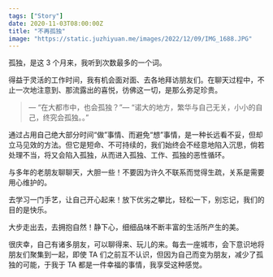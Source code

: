 ```yaml
---
tags: ["Story"]
date: 2020-11-03T08:00:00Z
title: "不再孤独"
image: "https://static.juzhiyuan.me/images/2022/12/09/IMG_1688.JPG"
---
```


孤独，是这 3 个月来，我听到次数最多的一个词。

得益于灵活的工作时间，我有机会面对面、去各地拜访朋友们。在聊天过程中，不止一次地注意到、那流露出的喜悦，彷佛这一切，是那么弥足珍贵。

> — “在大都市中，也会孤独？”— “诺大的地方，繁华与自己无关，小小的自己，终究会孤独。。”

通过占用自己绝大部分时间“做”事情、而避免“想”事情，是一种长远看不妥，但却立马见效的方法。但它是短命、不可持续的，我们始终会不经意地陷入沉思，倘若处理不当，将又会陷入孤独，从而进入孤独、工作、孤独的恶性循环。

与多年的老朋友聊聊天，大胆一些！不要因为许久不联系而觉得生疏，关系是需要用心维护的。

去学习一门手艺，让自己开心起来！放下优劣之攀比，轻松一下，别忘记，我们的目的是快乐。

大步走出去，去拥抱自然！静下心，细细品味不断丰富的生活所产生的美。

很庆幸，自己有诸多朋友，可以聊得来、玩儿的来。每去一座城市，会下意识地将朋友们聚集到一起，即使 TA 们之前互不认识，但因为自己而变为朋友，减少了孤独的可能，于我于 TA 都是一件幸福的事情，我享受这种感觉。
